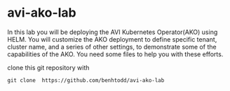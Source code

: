 # avi-ako-lab

In this lab you will be deploying the AVI Kubernetes Operator(AKO) using HELM. You will customize the AKO deployment to define specific tenant, cluster name, and a series of other settings, to demonstrate some of the capabilities of the AKO. You need some files to help you with these efforts.

clone this git repository with 

```
git clone  https://github.com/benhtodd/avi-ako-lab
```